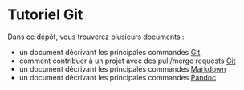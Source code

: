 # Tutoriel Git

Dans ce dépôt, vous trouverez plusieurs documents :
- un document décrivant les principales commandes [Git](fiches/commandesGit.md)
- comment contribuer à un projet avec des pull/merge requests [Git](fiches/mergePullRequests.md)
- un document décrivant les principales commandes [Markdown](fiches/markdown.md)
- un document décrivant les principales commandes [Pandoc](fiches/pandoc.md)
